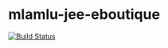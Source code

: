 # mlamlu-jee-eboutique

[![Build Status](https://travis-ci.com/mlamlu/mlamlu-jee-eboutique.svg?token=Bj1pJnfyqJqYydhxpxWS&branch=master)](https://travis-ci.com/mlamlu/mlamlu-jee-eboutique)
